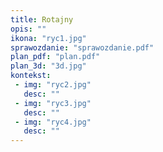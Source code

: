```yaml
---
title: Rotajny
opis: ""
ikona: "ryc1.jpg"
sprawozdanie: "sprawozdanie.pdf"
plan_pdf: "plan.pdf"
plan_3d: "3d.jpg"
kontekst:
 - img: "ryc2.jpg"
   desc: ""
 - img: "ryc3.jpg"
   desc: ""
 - img: "ryc4.jpg"
   desc: ""
---
```

